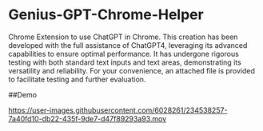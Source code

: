 # Genius-GPT-Chrome-Helper
Chrome Extension to use ChatGPT in Chrome.
This creation has been developed with the full assistance of ChatGPT4, leveraging its advanced capabilities to ensure optimal performance. It has undergone rigorous testing with both standard text inputs and text areas, demonstrating its versatility and reliability. For your convenience, an attached file is provided to facilitate testing and further evaluation.


##Demo



https://user-images.githubusercontent.com/6028261/234538257-7a40fd10-db22-435f-9de7-d47f89293a93.mov

